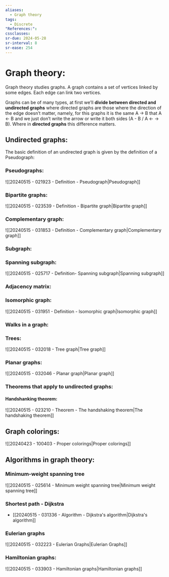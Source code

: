 ```yaml
---
aliases:
  - Graph theory
tags:
  - Discrete
"References:": 
cssclasses: 
sr-due: 2024-05-28
sr-interval: 8
sr-ease: 254
---
```

# Graph theory:
Graph theory studies graphs. A graph contains a set of vertices linked by some edges. Each edge can link two vertices. 

Graphs can be of many types, at first we’ll **divide between directed and undirected graphs** where directed graphs are those where the direction of the edge doesn’t matter, namely, for this graphs it is the same A → B that A ← B and we just don’t write the arrow or write it both sides (A - B / A ← → B). Where in **directed graphs** this difference matters. 
## Undirected graphs:
The basic definition of an undirected graph is given by the definition of a Pseudograph: 
### Pseudographs: 
![[20240515 - 021923 - Definition - Pseudograph|Pseudograph]]

### Bipartite graphs: 

![[20240515 - 023539 - Definition - Bipartite graph|Bipartite graph]]

### Complementary graph:
![[20240515 - 031853 - Definition - Complementary graph|Complementary graph]]
### Subgraph: 

### Spanning subgraph: 
![[20240515 - 025717 - Definition- Spanning subgraph|Spanning subgraph]]
### Adjacency matrix: 

### Isomorphic graph: 
![[20240515 - 031951 - Definition - Isomorphic graph|Isomorphic graph]]
### Walks in a graph: 

### Trees: 
![[20240515 - 032018 - Tree graph|Tree graph]]
### Planar graphs: 
![[20240515 - 032046 - Planar graph|Planar graph]]


### Theorems that apply to undirected graphs:

#### Handshanking theorem:
![[20240515 - 023210 - Theorem - The handshaking theorem|The handshaking theorem]]

## Graph colorings: 
![[20240423 - 100403 - Proper colorings|Proper colorings]]
## Algorithms in graph theory: 
### Minimum-weight spanning tree
![[20240515 - 025614 - Minimum weight spanning tree|Minimum weight spanning tree]]

### Shortest path - Dijkstra
+ [[20240515 - 031336 - Algorithm - Dijkstra's algorithm|Dijkstra's algorithm]]


### Eulerian graphs
![[20240515 - 032223 - Eulerian Graphs|Eulerian Graphs]]
### Hamiltonian graphs: 
![[20240515 - 033903 - Hamiltonian graphs|Hamiltonian graphs]]